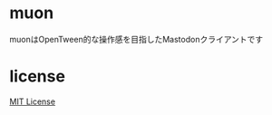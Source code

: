 # muon

muonはOpenTween的な操作感を目指したMastodonクライアントです

# license

[MIT License](https://opensource.org/licenses/MIT)
